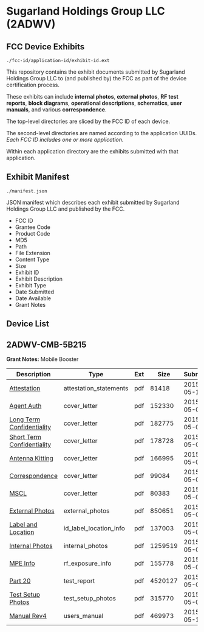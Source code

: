 # Sugarland Holdings Group LLC (2ADWV)
## FCC Device Exhibits

```
./fcc-id/application-id/exhibit-id.ext
```

This repository contains the exhibit documents submitted by Sugarland Holdings Group LLC to (and published by) the FCC as part of the device certification process.

These exhibits can include **internal photos**, **external photos**, **RF test reports**, **block diagrams**, **operational descriptions**, **schematics**, **user manuals**, and various **correspondence**.

The top-level directories are sliced by the FCC ID of each device.

The second-level directories are named according to the application UUIDs. *Each FCC ID includes one or more application.*

Within each application directory are the exhibits submitted with that application. 

## Exhibit Manifest

```
./manifest.json
```

JSON manifest which describes each exhibit submitted by Sugarland Holdings Group LLC and published by the FCC.

- FCC ID
- Grantee Code
- Product Code
- MD5
- Path
- File Extension
- Content Type
- Size
- Exhibit ID
- Exhibit Description
- Exhibit Type
- Date Submitted
- Date Available
- Grant Notes

## Device List
## 2ADWV-CMB-5B215
**Grant Notes:** Mobile Booster

| Description | Type | Ext | Size | Submitted | Available |
| ----------- | ---- | --- | ---- | --------- | --------- |
| [Attestation](2ADWV-CMB-5B215/d6a3a17664224649deef3e64bee8122f/2611131.pdf) | attestation_statements | pdf | 81418 | 2015-05-12 | 2015-05-18 |
| [Agent Auth](2ADWV-CMB-5B215/d6a3a17664224649deef3e64bee8122f/2607158.pdf) | cover_letter | pdf | 152330 | 2015-05-07 | 2015-05-18 |
| [Long Term Confidentiality](2ADWV-CMB-5B215/d6a3a17664224649deef3e64bee8122f/2607159.pdf) | cover_letter | pdf | 182775 | 2015-05-07 | 2015-05-18 |
| [Short Term Confidentiality](2ADWV-CMB-5B215/d6a3a17664224649deef3e64bee8122f/2607160.pdf) | cover_letter | pdf | 178728 | 2015-05-07 | 2015-05-18 |
| [Antenna Kitting](2ADWV-CMB-5B215/d6a3a17664224649deef3e64bee8122f/2607161.pdf) | cover_letter | pdf | 166995 | 2015-05-07 | 2015-05-18 |
| [Correspondence](2ADWV-CMB-5B215/d6a3a17664224649deef3e64bee8122f/2607162.pdf) | cover_letter | pdf | 99084 | 2015-05-07 | 2015-05-18 |
| [MSCL](2ADWV-CMB-5B215/d6a3a17664224649deef3e64bee8122f/2607171.pdf) | cover_letter | pdf | 80383 | 2015-05-07 | 2015-05-18 |
| [External Photos](2ADWV-CMB-5B215/d6a3a17664224649deef3e64bee8122f/2607163.pdf) | external_photos | pdf | 850651 | 2015-05-07 | 2015-11-03 |
| [Label and Location](2ADWV-CMB-5B215/d6a3a17664224649deef3e64bee8122f/2607169.pdf) | id_label_location_info | pdf | 137003 | 2015-05-07 | 2015-05-18 |
| [Internal Photos](2ADWV-CMB-5B215/d6a3a17664224649deef3e64bee8122f/2607164.pdf) | internal_photos | pdf | 1259519 | 2015-05-07 | 2015-11-03 |
| [MPE Info](2ADWV-CMB-5B215/d6a3a17664224649deef3e64bee8122f/2607170.pdf) | rf_exposure_info | pdf | 155778 | 2015-05-07 | 2015-05-18 |
| [Part 20](2ADWV-CMB-5B215/d6a3a17664224649deef3e64bee8122f/2607172.pdf) | test_report | pdf | 4520127 | 2015-05-07 | 2015-05-18 |
| [Test Setup Photos](2ADWV-CMB-5B215/d6a3a17664224649deef3e64bee8122f/2607173.pdf) | test_setup_photos | pdf | 315770 | 2015-05-07 | 2015-11-03 |
| [Manual Rev4](2ADWV-CMB-5B215/d6a3a17664224649deef3e64bee8122f/2615729.pdf) | users_manual | pdf | 469973 | 2015-05-15 | 2015-11-03 |

